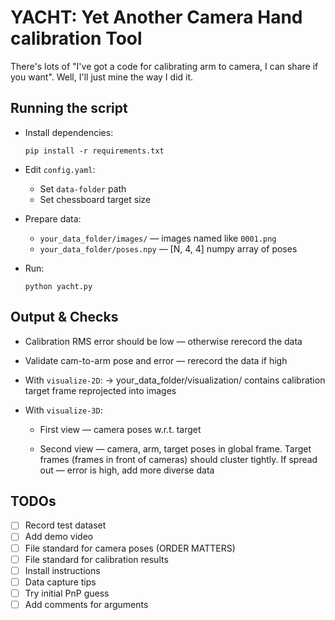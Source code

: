 # YACHT: Yet Another Camera Hand calibration Tool

There's lots of "I've got a code for calibrating arm to camera, I can share if you want". Well, I'll just mine the way I did it.
## Running the script
- Install dependencies:
  ```
  pip install -r requirements.txt
  ```

- Edit `config.yaml`:
  - Set `data-folder` path
  - Set chessboard target size

- Prepare data:
  - `your_data_folder/images/` — images named like `0001.png`
  - `your_data_folder/poses.npy` — [N, 4, 4] numpy array of poses
- Run:
  ```
  python yacht.py
  ```

## Output & Checks
- Calibration RMS error should be low — otherwise rerecord the data
  
- Validate cam-to-arm pose and error — rerecord the data if high
  
- With `visualize-2D`:
  → your_data_folder/visualization/ contains calibration target frame reprojected into images

- With `visualize-3D`:
  - First view — camera poses w.r.t. target

  - Second view — camera, arm, target poses in global frame. Target frames (frames in front of cameras) should cluster tightly. If spread out — error is high, add more diverse data

## TODOs
- [ ] Record test dataset
- [ ] Add demo video
- [ ] File standard for camera poses (ORDER MATTERS)
- [ ] File standard for calibration results
- [ ] Install instructions
- [ ] Data capture tips
- [ ] Try initial PnP guess
- [ ] Add comments for arguments
